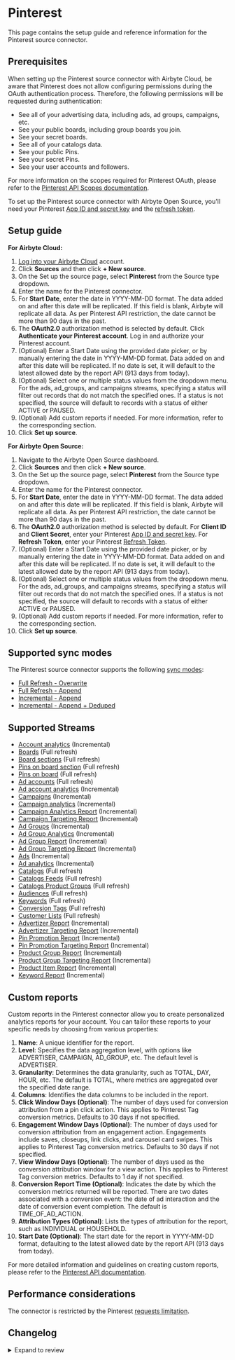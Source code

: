 # Pinterest

This page contains the setup guide and reference information for the Pinterest source connector.

## Prerequisites

<!-- env:cloud -->

When setting up the Pinterest source connector with Airbyte Cloud, be aware that Pinterest does not
allow configuring permissions during the OAuth authentication process. Therefore, the following
permissions will be requested during authentication:

- See all of your advertising data, including ads, ad groups, campaigns, etc.
- See your public boards, including group boards you join.
- See your secret boards.
- See all of your catalogs data.
- See your public Pins.
- See your secret Pins.
- See your user accounts and followers.

For more information on the scopes required for Pinterest OAuth, please refer to the
[Pinterest API Scopes documentation](https://developers.pinterest.com/docs/getting-started/scopes/#Read%20scopes).

<!-- /env:cloud -->

<!-- env:oss -->

To set up the Pinterest source connector with Airbyte Open Source, you'll need your Pinterest
[App ID and secret key](https://developers.pinterest.com/docs/getting-started/set-up-app/) and the
[refresh token](https://developers.pinterest.com/docs/getting-started/authentication/#Refreshing%20an%20access%20token).

<!-- /env:oss -->

## Setup guide

<!-- env:cloud -->

**For Airbyte Cloud:**

1. [Log into your Airbyte Cloud](https://cloud.airbyte.com/workspaces) account.
2. Click **Sources** and then click **+ New source**.
3. On the Set up the source page, select **Pinterest** from the Source type dropdown.
4. Enter the name for the Pinterest connector.
5. For **Start Date**, enter the date in YYYY-MM-DD format. The data added on and after this date
   will be replicated. If this field is blank, Airbyte will replicate all data. As per Pinterest API
   restriction, the date cannot be more than 90 days in the past.
6. The **OAuth2.0** authorization method is selected by default. Click **Authenticate your Pinterest
   account**. Log in and authorize your Pinterest account.
7. (Optional) Enter a Start Date using the provided date picker, or by manually entering the date in
   YYYY-MM-DD format. Data added on and after this date will be replicated. If no date is set, it
   will default to the latest allowed date by the report API (913 days from today).
8. (Optional) Select one or multiple status values from the dropdown menu. For the ads, ad_groups,
   and campaigns streams, specifying a status will filter out records that do not match the
   specified ones. If a status is not specified, the source will default to records with a status of
   either ACTIVE or PAUSED.
9. (Optional) Add custom reports if needed. For more information, refer to the corresponding
   section.
10. Click **Set up source**.
<!-- /env:cloud -->

<!-- env:oss -->

**For Airbyte Open Source:**

1. Navigate to the Airbyte Open Source dashboard.
2. Click **Sources** and then click **+ New source**.
3. On the Set up the source page, select **Pinterest** from the Source type dropdown.
4. Enter the name for the Pinterest connector.
5. For **Start Date**, enter the date in YYYY-MM-DD format. The data added on and after this date
   will be replicated. If this field is blank, Airbyte will replicate all data. As per Pinterest API
   restriction, the date cannot be more than 90 days in the past.
6. The **OAuth2.0** authorization method is selected by default. For **Client ID** and **Client
   Secret**, enter your Pinterest
   [App ID and secret key](https://developers.pinterest.com/docs/getting-started/set-up-app/). For
   **Refresh Token**, enter your Pinterest
   [Refresh Token](https://developers.pinterest.com/docs/getting-started/authentication/#Refreshing%20an%20access%20token).
7. (Optional) Enter a Start Date using the provided date picker, or by manually entering the date in
   YYYY-MM-DD format. Data added on and after this date will be replicated. If no date is set, it
   will default to the latest allowed date by the report API (913 days from today).
8. (Optional) Select one or multiple status values from the dropdown menu. For the ads, ad_groups,
   and campaigns streams, specifying a status will filter out records that do not match the
   specified ones. If a status is not specified, the source will default to records with a status of
   either ACTIVE or PAUSED.
9. (Optional) Add custom reports if needed. For more information, refer to the corresponding
   section.
10. Click **Set up source**.
<!-- /env:oss -->

## Supported sync modes

The Pinterest source connector supports the following
[sync modes](https://docs.airbyte.com/cloud/core-concepts#connection-sync-modes):

- [Full Refresh - Overwrite](https://docs.airbyte.com/understanding-airbyte/connections/full-refresh-overwrite/)
- [Full Refresh - Append](https://docs.airbyte.com/understanding-airbyte/connections/full-refresh-append)
- [Incremental - Append](https://docs.airbyte.com/understanding-airbyte/connections/incremental-append)
- [Incremental - Append + Deduped](https://docs.airbyte.com/understanding-airbyte/connections/incremental-append-deduped)

## Supported Streams

- [Account analytics](https://developers.pinterest.com/docs/api/v5/#operation/user_account/analytics)
  \(Incremental\)
- [Boards](https://developers.pinterest.com/docs/api/v5/#operation/boards/list) \(Full refresh\)
- [Board sections](https://developers.pinterest.com/docs/api/v5/#operation/board_sections/list)
  \(Full refresh\)
- [Pins on board section](https://developers.pinterest.com/docs/api/v5/#operation/board_sections/list_pins)
  \(Full refresh\)
- [Pins on board](https://developers.pinterest.com/docs/api/v5/#operation/boards/list_pins) \(Full
  refresh\)
- [Ad accounts](https://developers.pinterest.com/docs/api/v5/#operation/ad_accounts/list) \(Full
  refresh\)
- [Ad account analytics](https://developers.pinterest.com/docs/api/v5/#operation/ad_account/analytics)
  \(Incremental\)
- [Campaigns](https://developers.pinterest.com/docs/api/v5/#operation/campaigns/list)
  \(Incremental\)
- [Campaign analytics](https://developers.pinterest.com/docs/api/v5/#operation/campaigns/list)
  \(Incremental\)
- [Campaign Analytics Report](https://developers.pinterest.com/docs/api/v5/#operation/analytics/create_report)
  \(Incremental\)
- [Campaign Targeting Report](https://developers.pinterest.com/docs/api/v5/#operation/analytics/create_report)
  \(Incremental\)
- [Ad Groups](https://developers.pinterest.com/docs/api/v5/#operation/ad_groups/list)
  \(Incremental\)
- [Ad Group Analytics](https://developers.pinterest.com/docs/api/v5/#operation/ad_groups/analytics)
  \(Incremental\)
- [Ad Group Report](https://developers.pinterest.com/docs/api/v5/#operation/ad_groups/analytics)
  \(Incremental\)
- [Ad Group Targeting Report](https://developers.pinterest.com/docs/api/v5/#operation/ad_groups/analytics)
  \(Incremental\)
- [Ads](https://developers.pinterest.com/docs/api/v5/#operation/ads/list) \(Incremental\)
- [Ad analytics](https://developers.pinterest.com/docs/api/v5/#operation/ads/analytics)
  \(Incremental\)
- [Catalogs](https://developers.pinterest.com/docs/api/v5/#operation/catalogs/list) \(Full refresh\)
- [Catalogs Feeds](https://developers.pinterest.com/docs/api/v5/#operation/feeds/list) \(Full
  refresh\)
- [Catalogs Product Groups](https://developers.pinterest.com/docs/api/v5/#operation/catalogs_product_groups/list)
  \(Full refresh\)
- [Audiences](https://developers.pinterest.com/docs/api/v5/#operation/audiences/list) \(Full
  refresh\)
- [Keywords](https://developers.pinterest.com/docs/api/v5/#operation/keywords/get) \(Full refresh\)
- [Conversion Tags](https://developers.pinterest.com/docs/api/v5/#operation/conversion_tags/list)
  \(Full refresh\)
- [Customer Lists](https://developers.pinterest.com/docs/api/v5/#tag/customer_lists) \(Full
  refresh\)
- [Advertizer Report](https://developers.pinterest.com/docs/api/v5/#operation/analytics/create_report)
  \(Incremental\)
- [Advertizer Targeting Report](https://developers.pinterest.com/docs/api/v5/#operation/analytics/create_report)
  \(Incremental\)
- [Pin Promotion Report](https://developers.pinterest.com/docs/api/v5/#operation/analytics/create_report)
  \(Incremental\)
- [Pin Promotion Targeting Report](https://developers.pinterest.com/docs/api/v5/#operation/analytics/create_report)
  \(Incremental\)
- [Product Group Report](https://developers.pinterest.com/docs/api/v5/#operation/analytics/create_report)
  \(Incremental\)
- [Product Group Targeting Report](https://developers.pinterest.com/docs/api/v5/#operation/analytics/create_report)
  \(Incremental\)
- [Product Item Report](https://developers.pinterest.com/docs/api/v5/#operation/analytics/create_report)
  \(Incremental\)
- [Keyword Report](https://developers.pinterest.com/docs/api/v5/#operation/analytics/create_report)
  \(Incremental\)

## Custom reports

Custom reports in the Pinterest connector allow you to create personalized analytics reports for
your account. You can tailor these reports to your specific needs by choosing from various
properties:

1. **Name**: A unique identifier for the report.
2. **Level**: Specifies the data aggregation level, with options like ADVERTISER, CAMPAIGN,
   AD_GROUP, etc. The default level is ADVERTISER.
3. **Granularity**: Determines the data granularity, such as TOTAL, DAY, HOUR, etc. The default is
   TOTAL, where metrics are aggregated over the specified date range.
4. **Columns**: Identifies the data columns to be included in the report.
5. **Click Window Days (Optional)**: The number of days used for conversion attribution from a pin
   click action. This applies to Pinterest Tag conversion metrics. Defaults to 30 days if not
   specified.
6. **Engagement Window Days (Optional)**: The number of days used for conversion attribution from an
   engagement action. Engagements include saves, closeups, link clicks, and carousel card swipes.
   This applies to Pinterest Tag conversion metrics. Defaults to 30 days if not specified.
7. **View Window Days (Optional)**: The number of days used as the conversion attribution window for
   a view action. This applies to Pinterest Tag conversion metrics. Defaults to 1 day if not
   specified.
8. **Conversion Report Time (Optional)**: Indicates the date by which the conversion metrics
   returned will be reported. There are two dates associated with a conversion event: the date of ad
   interaction and the date of conversion event completion. The default is TIME_OF_AD_ACTION.
9. **Attribution Types (Optional)**: Lists the types of attribution for the report, such as
   INDIVIDUAL or HOUSEHOLD.
10. **Start Date (Optional)**: The start date for the report in YYYY-MM-DD format, defaulting to the
    latest allowed date by the report API (913 days from today).

For more detailed information and guidelines on creating custom reports, please refer to the
[Pinterest API documentation](https://developers.pinterest.com/docs/api/v5/#operation/analytics/create_report).

## Performance considerations

The connector is restricted by the Pinterest
[requests limitation](https://developers.pinterest.com/docs/reference/ratelimits/).

## Changelog

<details>
  <summary>Expand to review</summary>

| Version | Date       | Pull Request                                             | Subject                                                                                                                                                                                                                                                                                                                                                                                                                                                 |
|:--------|:-----------|:---------------------------------------------------------|:--------------------------------------------------------------------------------------------------------------------------------------------------------------------------------------------------------------------------------------------------------------------------------------------------------------------------------------------------------------------------------------------------------------------------------------------------------|
| 2.0.24 | 2024-12-21 | [50302](https://github.com/airbytehq/airbyte/pull/50302) | Update dependencies |
| 2.0.23 | 2024-12-14 | [49040](https://github.com/airbytehq/airbyte/pull/49040) | Starting with this version, the Docker image is now rootless. Please note that this and future versions will not be compatible with Airbyte versions earlier than 0.64 |
| 2.0.22 | 2024-11-04 | [48280](https://github.com/airbytehq/airbyte/pull/48280) | Update dependencies |
| 2.0.21 | 2024-10-29 | [47074](https://github.com/airbytehq/airbyte/pull/47074) | Update dependencies |
| 2.0.20 | 2024-10-12 | [46815](https://github.com/airbytehq/airbyte/pull/46815) | Update dependencies |
| 2.0.19 | 2024-10-05 | [46482](https://github.com/airbytehq/airbyte/pull/46482) | Update dependencies |
| 2.0.18 | 2024-09-28 | [46104](https://github.com/airbytehq/airbyte/pull/46104) | Update dependencies |
| 2.0.17 | 2024-09-21 | [45838](https://github.com/airbytehq/airbyte/pull/45838) | Update dependencies |
| 2.0.16 | 2024-09-14 | [45566](https://github.com/airbytehq/airbyte/pull/45566) | Update dependencies |
| 2.0.15 | 2024-09-07 | [45283](https://github.com/airbytehq/airbyte/pull/45283) | Update dependencies |
| 2.0.14 | 2024-08-31 | [45060](https://github.com/airbytehq/airbyte/pull/45060) | Update dependencies |
| 2.0.13 | 2024-08-24 | [44752](https://github.com/airbytehq/airbyte/pull/44752) | Update dependencies |
| 2.0.12 | 2024-08-17 | [44346](https://github.com/airbytehq/airbyte/pull/44346) | Update dependencies |
| 2.0.11 | 2024-08-12 | [43838](https://github.com/airbytehq/airbyte/pull/43838) | Update dependencies |
| 2.0.10 | 2024-08-10 | [43642](https://github.com/airbytehq/airbyte/pull/43642) | Update dependencies |
| 2.0.9 | 2024-08-03 | [43280](https://github.com/airbytehq/airbyte/pull/43280) | Update dependencies |
| 2.0.8 | 2024-07-30 | [39559](https://github.com/airbytehq/airbyte/pull/39559) | Ensure config_error when state has improper format and update CDK version |
| 2.0.7 | 2024-07-27 | [42603](https://github.com/airbytehq/airbyte/pull/42603) | Update dependencies |
| 2.0.6 | 2024-07-20 | [42343](https://github.com/airbytehq/airbyte/pull/42343) | Update dependencies |
| 2.0.5 | 2024-07-13 | [41765](https://github.com/airbytehq/airbyte/pull/41765) | Update dependencies |
| 2.0.4 | 2024-07-10 | [41449](https://github.com/airbytehq/airbyte/pull/41449) | Update dependencies |
| 2.0.3 | 2024-07-06 | [39972](https://github.com/airbytehq/airbyte/pull/39972) | Update dependencies |
| 2.0.2 | 2024-06-10 | [39367](https://github.com/airbytehq/airbyte/pull/39367) | Fix type error when start date was not provided |
| 2.0.1 | 2024-06-04 | [39037](https://github.com/airbytehq/airbyte/pull/39037) | [autopull] Upgrade base image to v1.2.1 |
| 2.0.0 | 2024-05-20 | [37698](https://github.com/airbytehq/airbyte/pull/37698) | Migrate to low-code |
| 1.3.3 | 2024-04-24 | [36655](https://github.com/airbytehq/airbyte/pull/36655) | Schema descriptions and CDK 0.80.0 |
| 1.3.2 | 2024-04-08 | [36912](https://github.com/airbytehq/airbyte/pull/36912) | Fix icon |
| 1.3.1 | 2024-04-03 | [36806](https://github.com/airbytehq/airbyte/pull/36806) | Update airbyte-cdk count bug to emit recordCount as float |
| 1.3.0 | 2024-03-19 | [36267](https://github.com/airbytehq/airbyte/pull/36267) | Pin airbyte-cdk version to `^0` |
| 1.2.0 | 2024-02-20 | [35465](https://github.com/airbytehq/airbyte/pull/35465) | Per-error reporting and continue sync on stream failures |
| 1.1.1 | 2024-02-12 | [35159](https://github.com/airbytehq/airbyte/pull/35159) | Manage dependencies with Poetry. |
| 1.1.0 | 2023-11-22 | [32747](https://github.com/airbytehq/airbyte/pull/32747) | Update docs and spec. Add missing `placement_traffic_type` field to AdGroups stream |
| 1.0.0 | 2023-11-16 | [32595](https://github.com/airbytehq/airbyte/pull/32595) | Add airbyte_type: timestamp_without_timezone to date-time fields across all streams. Rename `Advertizer*` streams to `Advertiser*` |
| 0.8.2 | 2023-11-20 | [32672](https://github.com/airbytehq/airbyte/pull/32672) | Fix backoff waiting time |
| 0.8.1 | 2023-11-16 | [32601](https://github.com/airbytehq/airbyte/pull/32601) | added ability to create custom reports |
| 0.8.0 | 2023-11-16 | [32592](https://github.com/airbytehq/airbyte/pull/32592) | Make start_date optional; add suggested streams; add missing fields |
| 0.7.2 | 2023-11-08 | [32299](https://github.com/airbytehq/airbyte/pull/32299) | added default `AvailabilityStrategy`, fixed bug which cases duplicated requests, added new streams: Catalogs, CatalogsFeeds, CatalogsProductGroups, Audiences, Keywords, ConversionTags, CustomerLists, CampaignTargetingReport, AdvertizerReport, AdvertizerTargetingReport, AdGroupReport, AdGroupTargetingReport, PinPromotionReport, PinPromotionTargetingReport, ProductGroupReport, ProductGroupTargetingReport, ProductItemReport, KeywordReport |
| 0.7.1 | 2023-11-01 | [32078](https://github.com/airbytehq/airbyte/pull/32078) | handle non json response |
| 0.7.0 | 2023-10-25 | [31876](https://github.com/airbytehq/airbyte/pull/31876) | Migrated to base image, removed token based authentication mthod becuase access_token is valid for 1 day only |
| 0.6.0 | 2023-07-25 | [28672](https://github.com/airbytehq/airbyte/pull/28672) | Add report stream for `CAMPAIGN` level |
| 0.5.3 | 2023-07-05 | [27964](https://github.com/airbytehq/airbyte/pull/27964) | Add `id` field to `owner` field in `ad_accounts` stream |
| 0.5.2 | 2023-06-02 | [26949](https://github.com/airbytehq/airbyte/pull/26949) | Update `BoardPins` stream with `note` property |
| 0.5.1 | 2023-05-11 | [25984](https://github.com/airbytehq/airbyte/pull/25984) | Add pattern for start_date |
| 0.5.0 | 2023-05-17 | [26188](https://github.com/airbytehq/airbyte/pull/26188) | Add `product_tags` field to the `BoardPins` stream |
| 0.4.0 | 2023-05-16 | [26112](https://github.com/airbytehq/airbyte/pull/26112) | Add `is_standard` field to the `BoardPins` stream |
| 0.3.0 | 2023-05-09 | [25915](https://github.com/airbytehq/airbyte/pull/25915) | Add `creative_type` field to the `BoardPins` stream |
| 0.2.6 | 2023-04-26 | [25548](https://github.com/airbytehq/airbyte/pull/25548) | Fix `format` issue for `boards` stream schema for fields with `date-time` |
| 0.2.5 | 2023-04-19 | [0](https://github.com/airbytehq/airbyte/pull/0) | Update `AMOUNT_OF_DAYS_ALLOWED_FOR_LOOKUP` to 89 days |
| 0.2.4 | 2023-02-25 | [23457](https://github.com/airbytehq/airbyte/pull/23457) | Add missing columns for analytics streams for pinterest source |
| 0.2.3 | 2023-03-01 | [23649](https://github.com/airbytehq/airbyte/pull/23649) | Fix for `HTTP - 400 Bad Request` when requesting data >= 90 days |
| 0.2.2 | 2023-01-27 | [22020](https://github.com/airbytehq/airbyte/pull/22020) | Set `AvailabilityStrategy` for streams explicitly to `None` |
| 0.2.1 | 2022-12-15 | [20532](https://github.com/airbytehq/airbyte/pull/20532) | Bump CDK version |
| 0.2.0 | 2022-12-13 | [20242](https://github.com/airbytehq/airbyte/pull/20242) | Add data-type normalization up to the schemas declared |
| 0.1.9 | 2022-09-06 | [15074](https://github.com/airbytehq/airbyte/pull/15074) | Add filter based on statuses |
| 0.1.8 | 2022-10-21 | [18285](https://github.com/airbytehq/airbyte/pull/18285) | Fix type of `start_date` |
| 0.1.7 | 2022-09-29 | [17387](https://github.com/airbytehq/airbyte/pull/17387) | Set `start_date` dynamically based on API restrictions. |
| 0.1.6 | 2022-09-28 | [17304](https://github.com/airbytehq/airbyte/pull/17304) | Use CDK 0.1.89 |
| 0.1.5 | 2022-09-16 | [16799](https://github.com/airbytehq/airbyte/pull/16799) | Migrate to per-stream state |
| 0.1.4 | 2022-09-06 | [16161](https://github.com/airbytehq/airbyte/pull/16161) | Add ability to handle `429 - Too Many Requests` error with respect to `Max Rate Limit Exceeded Error` |
| 0.1.3 | 2022-09-02 | [16271](https://github.com/airbytehq/airbyte/pull/16271) | Add support of `OAuth2.0` authentication method |
| 0.1.2 | 2021-12-22 | [10223](https://github.com/airbytehq/airbyte/pull/10223) | Fix naming of `AD_ID` and `AD_ACCOUNT_ID` fields |
| 0.1.1 | 2021-12-22 | [9043](https://github.com/airbytehq/airbyte/pull/9043) | Update connector fields title/description |
| 0.1.0 | 2021-10-29 | [7493](https://github.com/airbytehq/airbyte/pull/7493) | Release Pinterest CDK Connector |
</details>
